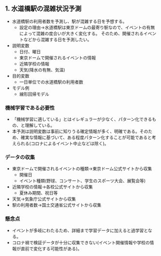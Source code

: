 ## 1. 水道橋駅の混雑状況予測
  - 水道橋駅の利用者数を予測し、駅が混雑する日を予想する。
    - 設定の理由→水道橋駅は東京ドームの最寄り駅なので、イベントの有無によって混雑の度合いが大きく変化する。
    そのため、開催されるイベントなどから混雑する日を予測したい。
  - 説明変数
    - 日付、曜日
    - 東京ドームで開催されるイベントの情報
    - 近隣学校の情報
    - 天気(降水の有無、気温)
  - 目的変数
    - 一日単位での水道橋駅の利用者数
  - モデル例
    - 線形回帰モデル
  ### 機械学習である必要性
  - 「機械学習に適している」とはイレギュラーが少なく、パターン化できるもの、と理解している。
  - 本予測は説明変数は事前に知りうる確定情報が多く、明確である。そのため、確実な情報に基づいて、ある程度パターン化することが可能であると考えられる(コロナによるイベント中止などは除く)。
  ### データの収集
  - 東京ドームで開催されるイベントの種類→東京ドーム公式サイトから収集
    - 開催日
    - イベント種類(野球、コンサート、学生のスポーツ大会、展覧会等)
  - 近隣学校の情報→各校公式サイトから収集
    - 夏休み期間、祝日等
  - 天気→気象庁公式サイトから収集
  - 駅の利用者数→国土交通省公式サイトから収集
  ### 懸念点
  - イベントが多岐にわたるため、詳細まで学習データに加えると過学習となる。
  - コロナ禍で検証データが十分に収集できない(イベント開催情報や学校の情報が直前で変化する可能性がある)。
